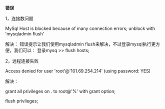 **错误**

1，连接数问题

MySql Host is blocked because of many connection errors; unblock with 'mysqladmin flush'

解决：
错误提示让我们使用mysqladmin flush来解决，不过登录mysql执行更方便，我们可以：
登录mysq >> flush hosts;

2，远程连接失败

Access denied for user 'root'@'101.69.254.214' (using password: YES)

解决：

grant all privileges on *.* to root@'%' with grant option;

flush privileges;
